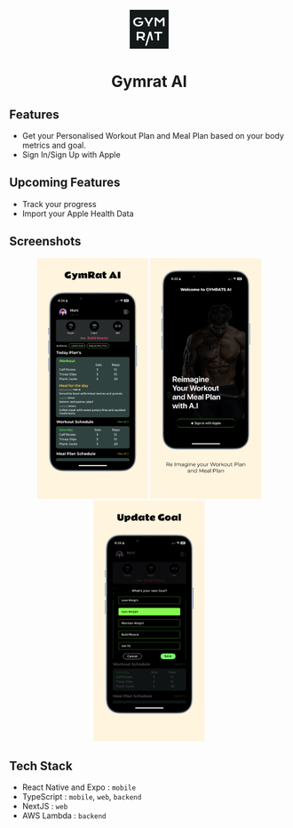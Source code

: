 <p align="center">
    <img src="./src/assets/icon.png" alt="alt_text" width="70" />
</p>

<h1 align="center">Gymrat AI</h1>

## Features

- Get your Personalised Workout Plan and Meal Plan based on your body metrics and goal.
- Sign In/Sign Up with Apple

## Upcoming Features

- Track your progress
- Import your Apple Health Data

## Screenshots

<p align="center">
    <img src="./src/assets/app-images/1.jpg" alt="alt_text" width="200" />
    <img src="./src/assets/app-images/2.jpg" alt="alt_text" width="200" />
    <img src="./src/assets/app-images/3.jpg" alt="alt_text" width="200" />
</p>

## Tech Stack

- React Native and Expo : `mobile`
- TypeScript : `mobile`, `web`, `backend`
- NextJS : `web`
- AWS Lambda : `backend`
